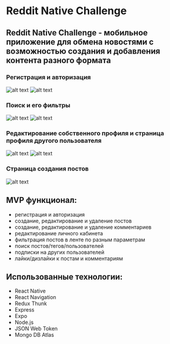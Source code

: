 # Reddit Native Challenge
## Reddit Native Challenge - мобильное приложение для обмена новостями с возможностью создания и добавления контента разного формата

### Регистрация и авторизация

![alt text](/readmeSignIn.png)
![alt text](/readmeSignUp.png)

### Поиск и его фильтры

![alt text](/readmeSearchingFilters.jpeg)
![alt text](/readmeSearching.jpeg)

### Редактирование собственного профиля и страница профиля другого пользователя

![alt text](/readmeUpdatingProfile.jpeg)
![alt text](/readmeUserProfile.jpeg)

### Страница создания постов 

![alt text](/readmeNewPost.jpeg)


## MVP функционал:

- регистрация и авторизация 
- создание, редактирование и удаление постов
- создание, редактирование и удаление комментариев
- редактирование личного кабинета
- фильтрация постов в ленте по разным параметрам
- поиск постов/тегов/пользователей 
- подписки на других пользователей
- лайки/дизлайки к постам и комментариям


## Использованные технологии:

- React Native
- React Navigation
- Redux Thunk
- Express
- Expo
- Node.js
- JSON Web Token
- Mongo DB Atlas
